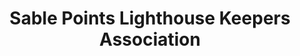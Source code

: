 ---
layout: repo
title: "Sable Points Lighthouse Keepers Association"
id: 4106
permalink: repos/4106/
---